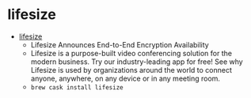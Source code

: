 # lifesize
- [lifesize](https://www.lifesize.com/)
  -  Lifesize Announces End-to-End Encryption Availability
  - Lifesize is a purpose-built video conferencing solution for the modern business. Try our industry-leading app for free! See why Lifesize is used by organizations around the world to connect anyone, anywhere, on any device or in any meeting room.
  - `brew cask install lifesize`
